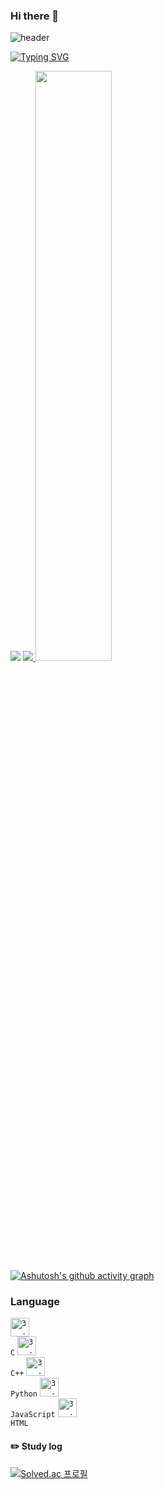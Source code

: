 ### Hi there 👋

<!--
**seyi103/seyi103** is a ✨ _special_ ✨ repository because its `README.md` (this file) appears on your GitHub profile.

Here are some ideas to get you started:

- 🔭 I’m currently working on ...
- 🌱 I’m currently learning ...
- 👯 I’m looking to collaborate on ...
- 🤔 I’m looking for help with ...
- 💬 Ask me about ...
- 📫 How to reach me: ...
- 😄 Pronouns: ...
- ⚡ Fun fact: ...
-->
![header](https://capsule-render.vercel.app/api?type=waving&text=🐧🐧🐧&height=150&color=87CEFA&fontColor=fff)


[![Typing SVG](https://readme-typing-svg.herokuapp.com/?colorfffd&lines=Study+with+me?🐯🐧😆&font=Redressed&size=40)](https://git.io/typing-svg)


<a href="https://opgc.me/#/users/seyi103" target="_blank"><img src="https://api.opgc.me/githubs/users/seyi103/tag/?theme=basic" /></a>
<a href="s">
  <img src="https://github-readme-stats.vercel.app/api/top-langs/?username=seyi103&exclude_repo=seyi103.github.io&layout=compact&theme=tokyonight" />
</a>
<a href="s">
  <img src="https://raw.githubusercontent.com/seyi103/github-stats-transparent/output/generated/languages.svg" width="49.2%" />
</a>
[![Ashutosh's github activity graph](https://activity-graph.herokuapp.com/graph?username=seyi103&theme=nord)](https://github.com/ashutosh00710/github-readme-activity-graph)

### Language
<code><img alt = "3.1 Python" height="30" src="https://simpleicons.org/icons/c.svg"> C</code>
<code><img alt = "3.1 Python" height="30" src="https://simpleicons.org/icons/cplusplus.svg"> C++</code>
<code><img alt = "3.1 Python" height="30" src="https://simpleicons.org/icons/python.svg"> Python</code>
<code><img alt = "3.1 Python" height="30" src="https://simpleicons.org/icons/javascript.svg"> JavaScript</code>
<code><img alt = "3.1 Python" height="30" src="https://simpleicons.org/icons/html5.svg"> HTML</code>

#### :pencil2: Study log
[![Solved.ac 프로필](http://mazassumnida.wtf/api/v2/generate_badge?boj=seed14)](https://solved.ac/seed14)
